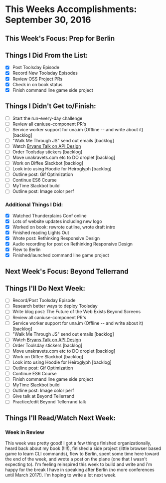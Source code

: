 # This Weeks Accomplishments: September 30, 2016

## This Week's Focus: Prep for Berlin

## Things I Did From the List:

- [x] Post Toolsday Episode
- [x] Record New Toolsday Episodes
- [x] Review OSS Project PRs
- [x] Check in on book status
- [x] Finish command line game side project

## Things I Didn't Get to/Finish:

- [ ] Start the run-every-day challenge
- [ ] Review all caniuse-component PR's
- [ ] Service worker support for una.im (Offline -- and write about it) [backlog]
- [ ] "Walk Me Through JS" send out emails [backlog]
- [ ] Watch [Bryans Talk on API Design](http://2016.cascadiafest.org/speakers/bryan-hughes/)
- [ ] Order Toolsday stickers [backlog]
- [ ] Move unakravets.com etc to DO droplet [backlog]
- [ ] Work on Diffee Slackbot [backlog]
- [ ] Look into using Hoodie for Heiroglyph [backlog]
- [ ] Outline post: Gif Optimization
- [ ] Continue ES6 Course
- [ ] MyTime Slackbot build
- [ ] Outline post: Image color perf

### Additional Things I Did:

- [x] Watched Thunderplains Conf online
- [x] Lots of website updates including new logo
- [x] Worked on book: rewrote outline, wrote draft intro
- [x] Finished reading Lights Out
- [x] Wrote post: Rethinking Responsive Design
- [x] Audio recording for post on Rethinking Responsive Design
- [x] Flew to Berlin
- [x] Finished/launched command line game project

## Next Week's Focus: Beyond Tellerrand

## Things I'll Do Next Week:

- [ ] Record/Post Toolsday Episode
- [ ] Research better ways to deploy Toolsday
- [ ] Write blog post: The Future of the Web Exists Beyond Screens
- [ ] Review all caniuse-component PR's
- [ ] Service worker support for una.im (Offline -- and write about it) [backlog]
- [ ] "Walk Me Through JS" send out emails [backlog]
- [ ] Watch [Bryans Talk on API Design](http://2016.cascadiafest.org/speakers/bryan-hughes/)
- [ ] Order Toolsday stickers [backlog]
- [ ] Move unakravets.com etc to DO droplet [backlog]
- [ ] Work on Diffee Slackbot [backlog]
- [ ] Look into using Hoodie for Heiroglyph [backlog]
- [ ] Outline post: Gif Optimization
- [ ] Continue ES6 Course
- [ ] Finish command line game side project
- [ ] MyTime Slackbot build
- [ ] Outline post: Image color perf
- [ ] Give talk at Beyond Tellerrand
- [ ] Practice/edit Beyond Tellerrand talk

## Things I'll Read/Watch Next Week:

### Week in Review

This week was pretty good! I got a few things finished organizationally, heard back about my book (!!!!), finished a side project (little browser based game to learn CLI commands), flew to Berlin, spent some time here toward the end of the week, and wrote a post on the plane (one that I wasn't expecting to). I'm feeling reinspired this week to build and write and i'm happy for the break I have in speaking after Berlin (no more conferences until March 2017!). I'm hoping to write a lot next week.